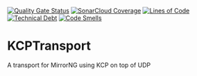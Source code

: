 [![Quality Gate Status](https://sonarcloud.io/api/project_badges/measure?project=MirrorNG_KCPTransport&metric=alert_status)](https://sonarcloud.io/dashboard?id=MirrorNG_KCPTransport)
[![SonarCloud Coverage](https://sonarcloud.io/api/project_badges/measure?project=MirrorNG_KCPTransport&metric=coverage)](https://sonarcloud.io/component_measures?id=MirrorNG_KCPTransport&metric=coverage)
[![Lines of Code](https://sonarcloud.io/api/project_badges/measure?project=MirrorNG_KCPTransport&metric=ncloc)](https://sonarcloud.io/dashboard?id=MirrorNG_KCPTransport)
[![Technical Debt](https://sonarcloud.io/api/project_badges/measure?project=MirrorNG_KCPTransport&metric=sqale_index)](https://sonarcloud.io/dashboard?id=MirrorNG_KCPTransport)
[![Code Smells](https://sonarcloud.io/api/project_badges/measure?project=MirrorNG_KCPTransport&metric=code_smells)](https://sonarcloud.io/dashboard?id=MirrorNG_KCPTransport)

# KCPTransport
A transport for MirrorNG using KCP on top of UDP
